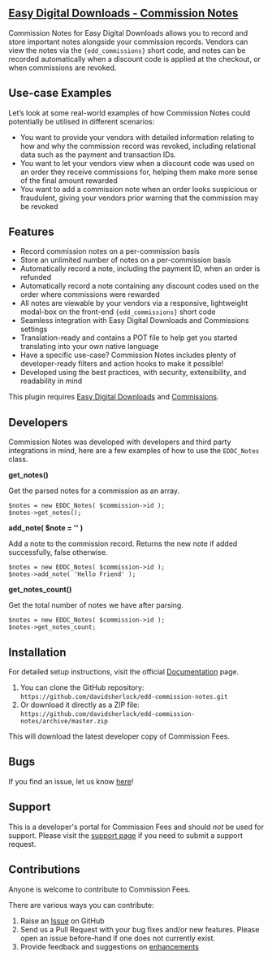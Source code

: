 ## [Easy Digital Downloads - Commission Notes](https://wordpress.org/plugins/edd-commission-notes/)

Commission Notes for Easy Digital Downloads allows you to record and store important notes alongside your commission records. Vendors can view the notes via the `{edd_commissions}` short code, and notes can be recorded automatically when a discount code is applied at the checkout, or when commissions are revoked.

## Use-case Examples

Let’s look at some real-world examples of how Commission Notes could potentially be utilised in different scenarios:

* You want to provide your vendors with detailed information relating to how and why the commission record was revoked, including relational data such as the payment and transaction IDs.
* You want to let your vendors view when a discount code was used on an order they receive commissions for, helping them make more sense of the final amount rewarded
* You want to add a commission note when an order looks suspicious or fraudulent, giving your vendors prior warning that the commission may be revoked

## Features

* Record commission notes on a per-commission basis
* Store an unlimited number of notes on a per-commission basis
* Automatically record a note, including the payment ID, when an order is refunded
* Automatically record a note containing any discount codes used on the order where commissions were rewarded
* All notes are viewable by your vendors via a responsive, lightweight modal-box on the front-end `{edd_commissions}` short code
* Seamless integration with Easy Digital Downloads and Commissions settings
* Translation-ready and contains a POT file to help get you started translating into your own native language
* Have a specific use-case? Commission Notes includes plenty of developer-ready filters and action hooks to make it possible!
* Developed using the best practices, with security, extensibility, and readability in mind

This plugin requires [Easy Digital Downloads](http://wordpress.org/extend/plugins/easy-digital-downloads/) and [Commissions](https://easydigitaldownloads.com/downloads/commissions/).

## Developers

Commission Notes was developed with developers and third party integrations in mind, here are a few examples of how to use the `EDDC_Notes` class.

**get_notes()**

Get the parsed notes for a commission as an array.

~~~~
$notes = new EDDC_Notes( $commission->id );
$notes->get_notes();
~~~~

**add_note( $note = '' )**

Add a note to the commission record. Returns the new note if added successfully, false otherwise.

~~~~
$notes = new EDDC_Notes( $commission->id );
$notes->add_note( 'Hello Friend' );
~~~~

**get_notes_count()**

Get the total number of notes we have after parsing.

~~~~
$notes = new EDDC_Notes( $commission->id );
$notes->get_notes_count;
~~~~

## Installation

For detailed setup instructions, visit the official [Documentation](https://sellcomet.com) page.

1. You can clone the GitHub repository: `https://github.com/davidsherlock/edd-commission-notes.git`
2. Or download it directly as a ZIP file: `https://github.com/davidsherlock/edd-commission-notes/archive/master.zip`

This will download the latest developer copy of Commission Fees.

## Bugs

If you find an issue, let us know [here](https://github.com/davidsherlock/edd-commission-notes/issues?state=open)!

## Support

This is a developer's portal for Commission Fees and should _not_ be used for support. Please visit the [support page](https://wordpress.org/support/plugin/edd-commission-notes) if you need to submit a support request.

## Contributions

Anyone is welcome to contribute to Commission Fees.

There are various ways you can contribute:

1. Raise an [Issue](https://github.com/davidsherlock/edd-commission-notes/issues) on GitHub
2. Send us a Pull Request with your bug fixes and/or new features. Please open an issue before-hand if one does not currently exist.
3. Provide feedback and suggestions on [enhancements](https://github.com/davidsherlock/edd-commission-notes/issues?direction=desc&labels=Enhancement&page=1&sort=created&state=open)
